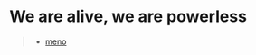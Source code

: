 # We are alive, we are powerless

> - [meno](https://github.com/malangSelf/malangSelf.github.io/tree/main/Sept)